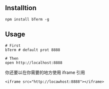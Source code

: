 
## Installtion

```
npm install bTerm -g
```

## Usage

```
# First
bTerm # default prot 8888

# Then
open http://localhost:8888
```

你还要以在你需要的地方使用 iframe 引用

```
<iframe src="http://locawhost:8888"></iframe>
```
